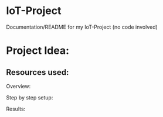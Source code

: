 # IoT-Project
Documentation/README for my IoT-Project (no code involved)

# Project Idea: 


## Resources used:


Overview:



Step by step setup:



Results:

